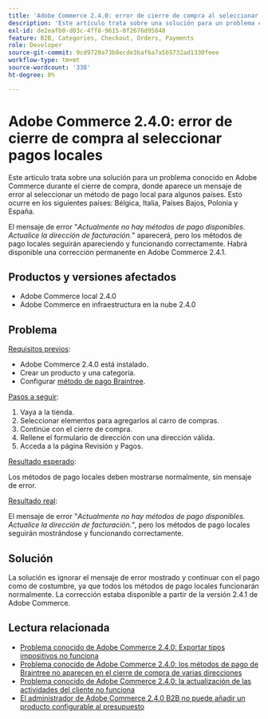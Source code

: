 ```yaml
---
title: 'Adobe Commerce 2.4.0: error de cierre de compra al seleccionar pagos locales'
description: 'Este artículo trata sobre una solución para un problema conocido en Adobe Commerce durante el cierre de compra, donde aparece un mensaje de error al seleccionar un método de pago local para algunos países. Esto ocurre en los siguientes países: Bélgica, Italia, Países Bajos, Polonia y España.'
exl-id: de2eafb0-d03c-4ff8-9615-0f2676d95848
feature: B2B, Categories, Checkout, Orders, Payments
role: Developer
source-git-commit: 9cd9720a73b8ecde3baf6a7a5b5732ad1330feee
workflow-type: tm+mt
source-wordcount: '338'
ht-degree: 0%

---
```


# Adobe Commerce 2.4.0: error de cierre de compra al seleccionar pagos locales

Este artículo trata sobre una solución para un problema conocido en Adobe Commerce durante el cierre de compra, donde aparece un mensaje de error al seleccionar un método de pago local para algunos países. Esto ocurre en los siguientes países: Bélgica, Italia, Países Bajos, Polonia y España.

El mensaje de error &quot;*Actualmente no hay métodos de pago disponibles. Actualice la dirección de facturación.*&quot; aparecerá, pero los métodos de pago locales seguirán apareciendo y funcionando correctamente. Habrá disponible una corrección permanente en Adobe Commerce 2.4.1.

## Productos y versiones afectados

* Adobe Commerce local 2.4.0
* Adobe Commerce en infraestructura en la nube 2.4.0

## Problema

<u>Requisitos previos</u>:

* Adobe Commerce 2.4.0 está instalado.
* Crear un producto y una categoría.
* Configurar [método de pago Braintree](https://developer.adobe.com/commerce/webapi/graphql/payment-methods/braintree/).

<u>Pasos a seguir</u>:

1. Vaya a la tienda.
1. Seleccionar elementos para agregarlos al carro de compras.
1. Continúe con el cierre de compra.
1. Rellene el formulario de dirección con una dirección válida.
1. Acceda a la página Revisión y Pagos.

<u>Resultado esperado</u>:

Los métodos de pago locales deben mostrarse normalmente, sin mensaje de error.

<u>Resultado real</u>:

El mensaje de error &quot;*Actualmente no hay métodos de pago disponibles. Actualice la dirección de facturación.*&quot;, pero los métodos de pago locales seguirán mostrándose y funcionando correctamente.

## Solución

La solución es ignorar el mensaje de error mostrado y continuar con el pago como de costumbre, ya que todos los métodos de pago locales funcionarán normalmente. La corrección estaba disponible a partir de la versión 2.4.1 de Adobe Commerce.

## Lectura relacionada

* [Problema conocido de Adobe Commerce 2.4.0: Exportar tipos impositivos no funciona](/help/troubleshooting/miscellaneous/magento-2-4-0-known-issue-export-tax-rates-does-not-work.md)
* [Problema conocido de Adobe Commerce 2.4.0: los métodos de pago de Braintree no aparecen en el cierre de compra de varias direcciones](/help/troubleshooting/payments/magento-2-4-0-braintree-not-in-multiple-addresses-checkout.md)
* [Problema conocido de Adobe Commerce 2.4.0: la actualización de las actividades del cliente no funciona](/help/troubleshooting/miscellaneous/magento-2-4-0-refresh-on-customer-activities-does-not-work.md)
* [El administrador de Adobe Commerce 2.4.0 B2B no puede añadir un producto configurable al presupuesto](/help/troubleshooting/miscellaneous/magento-2-4-0-b2b-admin-can-t-add-configurable-product-to-quote.md)
